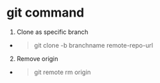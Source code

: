# git command

1. Clone as specific branch

- > git clone -b branchname remote-repo-url

2. Remove origin

- >  git remote rm origin
